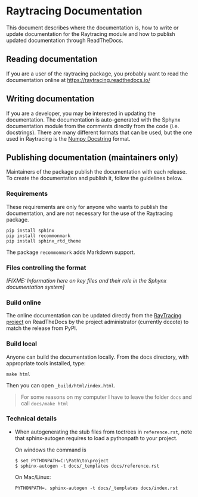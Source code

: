 # Raytracing Documentation

This document describes where the documentation is, how to write or update documentation for the Raytracing module and how to publish updated documentation through ReadTheDocs.

## Reading documentation

If you are a user of the raytracing package, you probably want to read the documentation online at https://raytracing.readthedocs.io/ 

## Writing documentation

If you are a developer, you may be interested in updating the documentation. The documentation is auto-generated with the Sphynx documentation module from the comments directly from the code (i.e. docstrings). There are many different formats that can be used, but the one used in Raytracing is the [Numpy Docstring](https://sphinxcontrib-napoleon.readthedocs.io/en/latest/example_numpy.html) format. 

## Publishing documentation (maintainers only)

Maintainers of the package publish the documentation with each release. To create the documentation and publish it, follow the guidelines below.

### Requirements

These requirements are only for anyone who wants to publish the documentation, and are not necessary for the use of the Raytracing package.

```
pip install sphinx
pip install recommonmark
pip install sphinx_rtd_theme
```
The package `recommonmark` adds Markdown support.

### Files controlling the format

*[FIXME: Information here on key files and their role in the Sphynx documentation system]*

### Build online
The online documentation can be updated directly from the [RayTracing project](https://readthedocs.org/projects/raytracing/) on ReadTheDocs by the project administrator (currently dccote) to match the release from PyPI.

### Build local

Anyone can build the documentation locally. From the docs directory, with appropriate tools installed, type: 
```
make html
```
Then you can open `_build/html/index.html`.

> For some reasons on my computer I have to leave the folder `docs` and call `docs/make html`

### Technical details

- When autogenerating the stub files from toctrees in `reference.rst`, note that sphinx-autogen requires to load a pythonpath to your project. 
  
    On windows the command is 
    ```
  $ set PYTHONPATH=C:\Path\to\project
  $ sphinx-autogen -t docs/_templates docs/reference.rst
  ```
    On Mac/Linux:
    ```
  PYTHONPATH=. sphinx-autogen -t docs/_templates docs/index.rst
    ```
